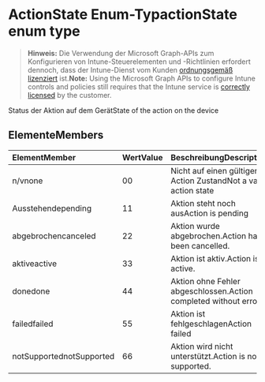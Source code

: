# <a name="actionstate-enum-type"></a><span data-ttu-id="8ff10-101">ActionState Enum-Typ</span><span class="sxs-lookup"><span data-stu-id="8ff10-101">actionState enum type</span></span>

> <span data-ttu-id="8ff10-102">**Hinweis:** Die Verwendung der Microsoft Graph-APIs zum Konfigurieren von Intune-Steuerelementen und -Richtlinien erfordert dennoch, dass der Intune-Dienst vom Kunden [ordnungsgemäß lizenziert](https://go.microsoft.com/fwlink/?linkid=839381) ist.</span><span class="sxs-lookup"><span data-stu-id="8ff10-102">**Note:** Using the Microsoft Graph APIs to configure Intune controls and policies still requires that the Intune service is [correctly licensed](https://go.microsoft.com/fwlink/?linkid=839381) by the customer.</span></span>

<span data-ttu-id="8ff10-103">Status der Aktion auf dem Gerät</span><span class="sxs-lookup"><span data-stu-id="8ff10-103">State of the action on the device</span></span>
## <a name="members"></a><span data-ttu-id="8ff10-104">Elemente</span><span class="sxs-lookup"><span data-stu-id="8ff10-104">Members</span></span>
|<span data-ttu-id="8ff10-105">Element</span><span class="sxs-lookup"><span data-stu-id="8ff10-105">Member</span></span>|<span data-ttu-id="8ff10-106">Wert</span><span class="sxs-lookup"><span data-stu-id="8ff10-106">Value</span></span>|<span data-ttu-id="8ff10-107">Beschreibung</span><span class="sxs-lookup"><span data-stu-id="8ff10-107">Description</span></span>|
|:---|:---|:---|
|<span data-ttu-id="8ff10-108">n/v</span><span class="sxs-lookup"><span data-stu-id="8ff10-108">none</span></span>|<span data-ttu-id="8ff10-109">0</span><span class="sxs-lookup"><span data-stu-id="8ff10-109">0</span></span>|<span data-ttu-id="8ff10-110">Nicht auf einen gültigen Action Zustand</span><span class="sxs-lookup"><span data-stu-id="8ff10-110">Not a valid action state</span></span>|
|<span data-ttu-id="8ff10-111">Ausstehende</span><span class="sxs-lookup"><span data-stu-id="8ff10-111">pending</span></span>|<span data-ttu-id="8ff10-112">1</span><span class="sxs-lookup"><span data-stu-id="8ff10-112">1</span></span>|<span data-ttu-id="8ff10-113">Aktion steht noch aus</span><span class="sxs-lookup"><span data-stu-id="8ff10-113">Action is pending</span></span>|
|<span data-ttu-id="8ff10-114">abgebrochen</span><span class="sxs-lookup"><span data-stu-id="8ff10-114">canceled</span></span>|<span data-ttu-id="8ff10-115">2</span><span class="sxs-lookup"><span data-stu-id="8ff10-115">2</span></span>|<span data-ttu-id="8ff10-116">Aktion wurde abgebrochen.</span><span class="sxs-lookup"><span data-stu-id="8ff10-116">Action has been cancelled.</span></span>|
|<span data-ttu-id="8ff10-117">aktive</span><span class="sxs-lookup"><span data-stu-id="8ff10-117">active</span></span>|<span data-ttu-id="8ff10-118">3</span><span class="sxs-lookup"><span data-stu-id="8ff10-118">3</span></span>|<span data-ttu-id="8ff10-119">Aktion ist aktiv.</span><span class="sxs-lookup"><span data-stu-id="8ff10-119">Action is active.</span></span>|
|<span data-ttu-id="8ff10-120">done</span><span class="sxs-lookup"><span data-stu-id="8ff10-120">done</span></span>|<span data-ttu-id="8ff10-121">4</span><span class="sxs-lookup"><span data-stu-id="8ff10-121">4</span></span>|<span data-ttu-id="8ff10-122">Aktion ohne Fehler abgeschlossen.</span><span class="sxs-lookup"><span data-stu-id="8ff10-122">Action completed without errors.</span></span>|
|<span data-ttu-id="8ff10-123">failed</span><span class="sxs-lookup"><span data-stu-id="8ff10-123">failed</span></span>|<span data-ttu-id="8ff10-124">5</span><span class="sxs-lookup"><span data-stu-id="8ff10-124">5</span></span>|<span data-ttu-id="8ff10-125">Aktion ist fehlgeschlagen</span><span class="sxs-lookup"><span data-stu-id="8ff10-125">Action failed</span></span>|
|<span data-ttu-id="8ff10-126">notSupported</span><span class="sxs-lookup"><span data-stu-id="8ff10-126">notSupported</span></span>|<span data-ttu-id="8ff10-127">6</span><span class="sxs-lookup"><span data-stu-id="8ff10-127">6</span></span>|<span data-ttu-id="8ff10-128">Aktion wird nicht unterstützt.</span><span class="sxs-lookup"><span data-stu-id="8ff10-128">Action is not supported.</span></span>|



